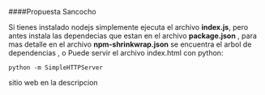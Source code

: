 ####Propuesta Sancocho

Si tienes instalado nodejs simplemente ejecuta el archivo **index.js**, pero antes instala las dependecias
que estan en el archivo **package.json** , para mas detalle en el archivo **npm-shrinkwrap.json** se encuentra
el arbol de dependencias , o Puede servir el archivo index.html con python:

```
python -m SimpleHTTPServer
```

sitio web en la descripcion
